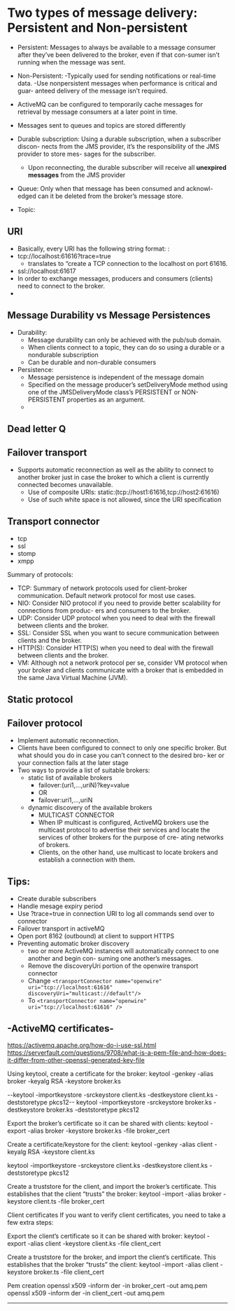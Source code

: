 # Two types of message delivery: Persistent and Non-persistent
* Persistent: Messages to always be available to a message consumer after they’ve been delivered to the broker, even if that con-sumer isn’t running when the message was sent.
* Non-Persistent: -Typically used for sending notifications or real-time data.
                -Use nonpersistent messages when performance is critical and guar- anteed delivery of the message isn’t required.

* ActiveMQ can be configured to temporarily cache messages for retrieval by message consumers at a later point in time.
* Messages sent to queues and topics are stored differently
* Durable subscription: Using a durable subscription, when a subscriber discon- nects from the JMS provider, it’s the responsibility of the JMS provider to store mes- sages for the subscriber.
  * Upon reconnecting, the durable subscriber will receive all **unexpired messages** from the JMS provider
* Queue: Only when that message has been consumed and acknowl- edged can it be deleted from the broker’s message store.
* Topic:
## URI
* Basically, every URI has the following string format:
<scheme>:<scheme-specific-part>
* tcp://localhost:61616?trace=true
  * translates to “create a TCP connection to the localhost on port 61616.
* ssl://localhost:61617
* In order to exchange messages, producers and consumers (clients) need to connect to the broker.
*   
  
##  Message Durability vs Message Persistences
* Durability:
  * Message durability can only be achieved with the pub/sub domain.
  * When clients connect to a topic, they can do so using a durable or a nondurable subscription
  * Can be durable and non-durable consumers
* Persistence: 
  * Message persistence is independent of the message domain
  * Specified on the message producer’s setDeliveryMode method using one of the JMSDeliveryMode class’s PERSISTENT or NON-PERSISTENT properties as an argument.
  * 

## Dead letter Q

## Failover transport
* Supports automatic reconnection as well as the ability to connect to another broker just in case the broker to which a client is currently connected becomes unavailable.
  * Use of composite URIs: static:(tcp://host1:61616,tcp://host2:61616)
  * Use of such white space is not allowed, since the URI specification

## Transport connector
* tcp
* ssl
* stomp
* xmpp

Summary of protocols:
* TCP: Summary of network protocols used for client-broker communication. Default network protocol for most use cases.
* NIO: Consider NIO protocol if you need to provide better scalability for connections from produc- ers and consumers to the broker.
* UDP: Consider UDP protocol when you need to deal with the firewall between clients and the broker.
* SSL: Consider SSL when you want to secure communication between clients and the broker. 
* HTTP(S): Consider HTTP(S) when you need to deal with the firewall between clients and the broker.
* VM: Although not a network protocol per se, consider VM protocol when your broker and clients communicate with a broker that is embedded in the same Java Virtual Machine (JVM).


## Static protocol

## Failover protocol
* Implement automatic reconnection.
* Clients have been configured to connect to only one specific broker. But what should you do in case you can’t connect to the desired bro- ker or your connection fails at the later stage
* Two ways to provide a list of suitable brokers:
  * static list of available brokers
    * failover:(uri1,...,uriN)?key=value
    * OR
    * failover:uri1,...,uriN
  * dynamic discovery of the available brokers
    * MULTICAST CONNECTOR
    * When IP multicast is configured, ActiveMQ brokers use the multicast protocol to advertise their services and locate the services of other brokers for the purpose of cre- ating networks of brokers. 
    * Clients, on the other hand, use multicast to locate brokers and establish a connection with them.


## Tips:
* Create durable subscribers
* Handle mesage expiry period
* Use ?trace=true in connection URI to log all commands send over to connector
* Failover transport in activeMQ
* Open port 8162 (outbound) at client to support HTTPS  
* Preventing automatic broker discovery
  * two or more ActiveMQ instances will automatically connect to one another and begin con- suming one another’s messages.
  * Remove the discoveryUri portion of the openwire transport connector
  * Change `<transportConnector name="openwire" uri="tcp://localhost:61616" discoveryUri="multicast://default"/>`
  * To `<transportConnector name="openwire" uri="tcp://localhost:61616" />`



-ActiveMQ certificates-
------
https://activemq.apache.org/how-do-i-use-ssl.html
https://serverfault.com/questions/9708/what-is-a-pem-file-and-how-does-it-differ-from-other-openssl-generated-key-file

Using keytool, create a certificate for the broker:
keytool -genkey -alias broker -keyalg RSA -keystore broker.ks

--keytool -importkeystore -srckeystore client.ks -destkeystore client.ks -deststoretype pkcs12--
keytool -importkeystore -srckeystore broker.ks -destkeystore broker.ks -deststoretype pkcs12

Export the broker’s certificate so it can be shared with clients:
keytool -export -alias broker -keystore broker.ks -file broker_cert

Create a certificate/keystore for the client:
keytool -genkey -alias client -keyalg RSA -keystore client.ks

keytool -importkeystore -srckeystore client.ks -destkeystore client.ks -deststoretype pkcs12

Create a truststore for the client, and import the broker’s certificate. This establishes that the client “trusts” the broker:
keytool -import -alias broker -keystore client.ts -file broker_cert



Client certificates
If you want to verify client certificates, you need to take a few extra steps:

Export the client’s certificate so it can be shared with broker:
keytool -export -alias client -keystore client.ks -file client_cert

Create a truststore for the broker, and import the client’s certificate. This establishes that the broker “trusts” the client:
keytool -import -alias client -keystore broker.ts -file client_cert


Pem creation
openssl x509 -inform der -in broker_cert -out amq.pem
openssl x509 -inform der -in client_cert -out amq.pem

-----------------------

